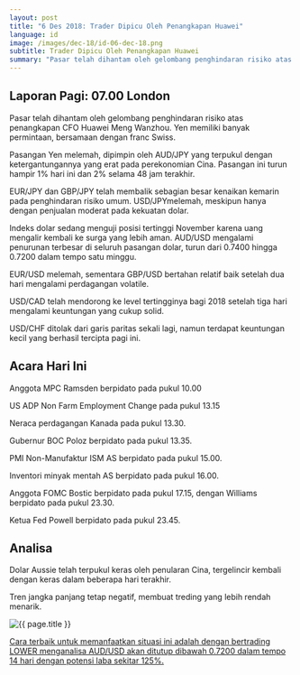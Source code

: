 ```yaml
---
layout: post
title: "6 Des 2018: Trader Dipicu Oleh Penangkapan Huawei"
language: id
image: /images/dec-18/id-06-dec-18.png
subtitle: Trader Dipicu Oleh Penangkapan Huawei
summary: "Pasar telah dihantam oleh gelombang penghindaran risiko atas penangkapan CFO Huawei Meng Wanzhou. Yen memiliki banyak permintaan, bersamaan dengan franc Swiss. Pasangan Yen melemah, dipimpin oleh AUD/JPY yang terpukul dengan ketergantungannya yang erat pada perekonomian Cina"
---
```

## Laporan Pagi: 07.00 London

Pasar telah dihantam oleh gelombang penghindaran risiko atas penangkapan CFO Huawei Meng Wanzhou. Yen memiliki banyak permintaan, bersamaan dengan franc Swiss.

Pasangan Yen melemah, dipimpin oleh AUD/JPY yang terpukul dengan ketergantungannya yang erat pada perekonomian Cina. Pasangan ini turun hampir 1% hari ini dan 2% selama 48 jam terakhir.

EUR/JPY dan GBP/JPY telah membalik sebagian besar kenaikan kemarin pada penghindaran risiko umum. USD/JPYmelemah, meskipun hanya dengan penjualan moderat pada kekuatan dolar.

Indeks dolar sedang menguji posisi tertinggi November karena uang mengalir kembali ke surga yang lebih aman. AUD/USD mengalami penurunan terbesar di seluruh pasangan dolar, turun dari 0.7400 hingga 0.7200 dalam tempo satu minggu.

EUR/USD melemah, sementara GBP/USD bertahan relatif baik setelah dua hari mengalami perdagangan volatile.

USD/CAD telah mendorong ke level tertingginya bagi 2018 setelah tiga hari mengalami keuntungan yang cukup solid.

USD/CHF ditolak dari garis paritas sekali lagi, namun terdapat keuntungan kecil yang berhasil tercipta pagi ini.

## Acara Hari Ini

Anggota MPC Ramsden berpidato pada pukul 10.00

US ADP Non Farm Employment Change pada pukul 13.15

Neraca perdagangan Kanada pada pukul 13.30.

Gubernur BOC Poloz berpidato pada pukul 13.35.

PMI Non-Manufaktur ISM AS berpidato pada pukul 15.00.

Inventori minyak mentah AS berpidato pada pukul 16.00.

Anggota FOMC Bostic berpidato pada pukul 17.15, dengan Williams berpidato pada pukul 23.30.

Ketua Fed Powell berpidato pada pukul 23.45.

## Analisa

Dolar Aussie telah terpukul keras oleh penularan Cina, tergelincir kembali dengan keras dalam beberapa hari terakhir.

Tren jangka panjang tetap negatif, membuat treding yang lebih rendah menarik.

<img src="{{ site.url }}/images/dec-18/id-06-dec-18.png" alt="{{ page.title }}" title="{{ page.title }}">

<a href="%LINK%%?currency=USD&market=forex&underlying=frxAUDUSD&formname=higherlower&duration_amount=14&duration_units=d&amount=10&amount_type=stake&expiry_type=duration&barrier=0.7200" target="_blank">Cara terbaik untuk memanfaatkan situasi ini adalah dengan bertrading LOWER menganalisa AUD/USD akan ditutup dibawah 0.7200 dalam tempo 14 hari dengan potensi laba sekitar 125%.</a>
